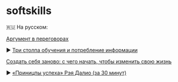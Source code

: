 # softskills

🇷🇺 На русском:

[Аргумент в переговорах](https://kinzhal.media/leverage/)

▶️ [Три столпа обучения и потребление информации](https://www.youtube.com/watch?v=kipNqA1LKmc)

[Создать себя заново: с чего начать, чтобы изменить свою жизнь](https://theoryandpractice.ru/posts/8493-reinvent-yourself)

▶️ [«Приницпы успеха» Рэя Далио (за 30 минут)](https://www.youtube.com/watch?v=vKXk2Yhm58o)

